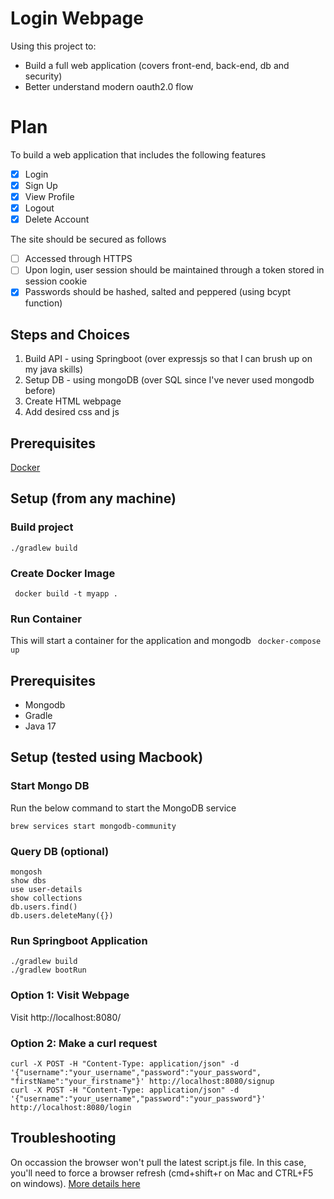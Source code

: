 # Login Webpage

Using this project to:
* Build a full web application (covers front-end, back-end, db and security)
* Better understand modern oauth2.0 flow

# Plan
To build a web application that includes the following features
- [x] Login
- [x] Sign Up
- [x] View Profile
- [x] Logout
- [x] Delete Account

The site should be secured as follows
- [ ] Accessed through HTTPS
- [ ] Upon login, user session should be maintained through a token stored in session cookie
- [x] Passwords should be hashed, salted and peppered (using bcypt function)

## Steps and Choices
1) Build API - using Springboot (over expressjs so that I can brush up on my java skills)
2) Setup DB - using mongoDB (over SQL since I've never used mongodb before)
3) Create HTML webpage
4) Add desired css and js

## Prerequisites
[Docker]([url](https://docs.docker.com/engine/install/))

## Setup (from any machine)
### Build project
``` ./gradlew build ```
### Create Docker Image
``` docker build -t myapp .```
### Run Container
This will start a container for the application and mongodb
``` docker-compose up```

## Prerequisites
* Mongodb
* Gradle
* Java 17

## Setup (tested using Macbook)
### Start Mongo DB
Run the below command to start the MongoDB service
  ```
  brew services start mongodb-community
  ```
### Query DB (optional)
  ```
  mongosh
  show dbs
  use user-details
  show collections
  db.users.find()
  db.users.deleteMany({})
  ```
### Run Springboot Application
  ```
  ./gradlew build
  ./gradlew bootRun
  ```
### Option 1: Visit Webpage
Visit http://localhost:8080/

### Option 2: Make a curl request
  ```
  curl -X POST -H "Content-Type: application/json" -d '{"username":"your_username","password":"your_password", "firstName":"your_firstname"}' http://localhost:8080/signup
  curl -X POST -H "Content-Type: application/json" -d '{"username":"your_username","password":"your_password"}' http://localhost:8080/login
  ```
## Troubleshooting
On occassion the browser won't pull the latest script.js file. In this case, you'll need to force a browser refresh (cmd+shift+r on Mac and CTRL+F5 on windows). [More details here]([url](https://stackoverflow.com/questions/3951187/javascript-file-not-updating-no-matter-what-i-do#:~:text=Type%20in%20the%20full%20address,should%20run%20as%20you%20expect.)https://stackoverflow.com/questions/3951187/javascript-file-not-updating-no-matter-what-i-do#:~:text=Type%20in%20the%20full%20address,should%20run%20as%20you%20expect.)
